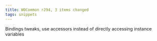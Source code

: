 ```yaml
---
title: WOCommon r294, 3 items changed
tags: snippets
---
```


Bindings tweaks, use accessors instead of directly accessing instance variables
